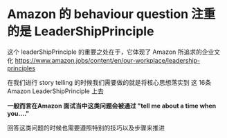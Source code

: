 # Amazon 的 behaviour question 注重的是 LeaderShipPrinciple

这个 leaderShipPrinciple 的重要之处在于，它体现了 Amazon 所追求的企业文化
https://www.amazon.jobs/content/en/our-workplace/leadership-principles

在我们进行 story telling 的时候我们需要做的就是将核心思想落实到 这 16条 Amazon LeaderShipPrinciple 上去

**一般而言在Amazon 面试当中这类问题会被通过 "tell me about a time when you...."**

回答这类问题的时候也需要遵照特别的技巧以及步骤来推进